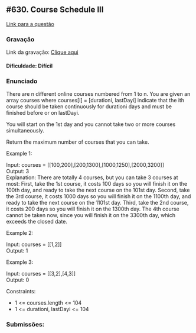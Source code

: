 ## #630. Course Schedule III



[Link para a questão](https://leetcode.com/problems/course-schedule-iii/description/)

### Gravação

Link da gravação: [Clique aqui](https://youtu.be/sU6NWAZREus?feature=shared)

#### Dificuldade: Difícil

### Enunciado

There are n different online courses numbered from 1 to n. You are given an array courses where courses[i] = [durationi, lastDayi] indicate that the ith course should be taken continuously for durationi days and must be finished before or on lastDayi.

You will start on the 1st day and you cannot take two or more courses simultaneously.

Return the maximum number of courses that you can take.

Example 1:

Input: courses = [[100,200],[200,1300],[1000,1250],[2000,3200]]<br>
Output: 3<br>
Explanation: 
There are totally 4 courses, but you can take 3 courses at most:
First, take the 1st course, it costs 100 days so you will finish it on the 100th day, and ready to take the next course on the 101st day.
Second, take the 3rd course, it costs 1000 days so you will finish it on the 1100th day, and ready to take the next course on the 1101st day. 
Third, take the 2nd course, it costs 200 days so you will finish it on the 1300th day. 
The 4th course cannot be taken now, since you will finish it on the 3300th day, which exceeds the closed date.


Example 2:

Input: courses = [[1,2]]<br>
Output: 1

Example 3:

Input: courses = [[3,2],[4,3]]<br>
Output: 0


Constraints:

- 1 <= courses.length <= 104
- 1 <= durationi, lastDayi <= 104



### Submissões: 






